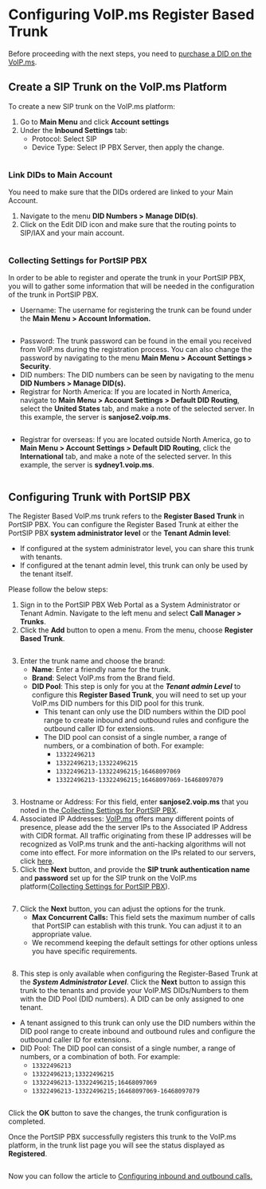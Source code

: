 # Configuring VoIP.ms Register Based Trunk

Before proceeding with the next steps, you need to [purchase a DID on the VoIP.ms](purchase-a-did-on-voip.ms.md).

## Create a SIP Trunk on the VoIP.ms Platform

To create a new SIP trunk on the VoIP.ms platform:

1. Go to **Main Menu** and click **Account settings**
2. Under the **Inbound Settings** tab:
   * &#x20;Protocol: Select SIP&#x20;
   * Device Type: Select IP PBX Server, then apply the change.

<figure><img src="../../../.gitbook/assets/voip.ms-fig2.png" alt=""><figcaption></figcaption></figure>

### Link DIDs to Main Account

You need to make sure that the DIDs ordered are linked to your Main Account.&#x20;

1. Navigate to the menu **DID Numbers > Manage DID(s)**.&#x20;
2. Click on the Edit DID icon and make sure that the routing points to SIP/IAX and your main account.

<figure><img src="../../../.gitbook/assets/voip.ms-fig3.png" alt=""><figcaption></figcaption></figure>

### Collecting Settings for PortSIP PBX

In order to be able to register and operate the trunk in your PortSIP PBX, you will to gather some information that will be needed in the configuration of the trunk in PortSIP PBX.

* Username: The username for registering the trunk can be found under the **Main Menu > Account Information.**

<figure><img src="../../../.gitbook/assets/voip.ms-fig4.png" alt=""><figcaption></figcaption></figure>

* Password: The trunk password can be found in the email you received from VoIP.ms during the registration process. You can also change the password by navigating to the menu **Main Menu > Account Settings > Security**.
* DID numbers: The DID numbers can be seen by navigating to the menu **DID Numbers > Manage DID(s).**
* Registrar for North America: If you are located in North America, navigate to **Main Menu > Account Settings > Default DID Routing**, select the **United States** tab, and make a note of the selected server. In this example, the server is **sanjose2.voip.ms**.

<figure><img src="../../../.gitbook/assets/voip.ms-fig5.png" alt=""><figcaption></figcaption></figure>

* Registrar for overseas: If you are located outside North America, go to **Main Menu > Account Settings > Default DID Routing**, click the **International** tab, and make a note of the selected server. In this example, the server is **sydney1.voip.ms**.

<figure><img src="../../../.gitbook/assets/voip.ms-trunk1.png" alt=""><figcaption></figcaption></figure>

## Configuring Trunk with PortSIP PBX

The Register Based VoIP.ms trunk refers to the **Register Based Trunk** in PortSIP PBX. You can configure the Register Based Trunk at either the PortSIP PBX **system administrator level** or the **Tenant Admin level**:

* If configured at the system administrator level, you can share this trunk with tenants.
* If configured at the tenant admin level, this trunk can only be used by the tenant itself.

Please follow the below steps:

1. Sign in to the PortSIP PBX Web Portal as a System Administrator or Tenant Admin. Navigate to the left menu and select **Call Manager > Trunks**.&#x20;
2. Click the **Add** button to open a menu. From the menu, choose **Register Based Trunk**.

<figure><img src="../../../.gitbook/assets/add-register-trunk.png" alt=""><figcaption></figcaption></figure>

3. Enter the trunk name and choose the brand:
   * **Name**: Enter a friendly name for the trunk.
   * **Brand**: Select VoIP.ms from the Brand field.
   * **DID Pool**: This step is only for you at the _**Tenant admin Level**_ to configure this **Register Based Trunk**, you will need to set up your VoIP.ms DID numbers for this DID pool for this trunk.&#x20;
     * This tenant can only use the DID numbers within the DID pool range to create inbound and outbound rules and configure the outbound caller ID for extensions.
     * The DID pool can consist of a single number, a range of numbers, or a combination of both. For example:
       * `13322496213`
       * `13322496213;13322496215`
       * `13322496213-13322496215;16468097069`&#x20;
       * `13322496213-13322496215;16468097069-16468097079`

<figure><img src="../../../.gitbook/assets/voip.ms-flig6.png" alt=""><figcaption></figcaption></figure>

3. Hostname or Address: For this field, enter **sanjose2.voip.ms** that you noted in the[ Collecting Settings for PortSIP PBX](configuring-voip.ms-register-based-trunk.md#collecting-settings-for-portsip-pbx).
4. Associated IP Addresses: [VoIP.ms](http://www.voip.ms/) offers many different points of presence, please add the the server IPs to the Associated IP Address with CIDR format. All traffic originating from these IP addresses will be recognized as VoIP.ms trunk and the anti-hacking algorithms will not come into effect. For more information on the IPs related to our servers, click [here](https://wiki.voip.ms/article/Servers).
5. Click the **Next** button, and provide the **SIP trunk authentication name** and **password** set up for the SIP  trunk on the VoIP.ms platform([Collecting Settings for PortSIP PBX](configuring-voip.ms-register-based-trunk.md#collecting-settings-for-portsip-pbx)).&#x20;

<figure><img src="../../../.gitbook/assets/wavix-fig18.png" alt=""><figcaption></figcaption></figure>

7. Click the **Next** button, you can adjust the options for the trunk.
   * &#x20;**Max Concurrent Calls:** This field sets the maximum number of calls that PortSIP can establish with this trunk. You can adjust it to an appropriate value.
   * We recommend keeping the default settings for other options unless you have specific requirements.

<figure><img src="../../../.gitbook/assets/registration-trunk-options.png" alt=""><figcaption></figcaption></figure>

8. This step is only available when configuring the Register-Based Trunk at the _**System Administrator Level**_. Click the **Next** button to assign this trunk to the tenants and provide your VoIP.MS DIDs/Numbers to them with the DID Pool (DID numbers).  A DID can be only assigned to one tenant.

* A tenant assigned to this trunk can only use the DID numbers within the DID pool range to create inbound and outbound rules and configure the outbound caller ID for extensions.
* DID Pool: The DID pool can consist of a single number, a range of numbers, or a combination of both. For example:
  * `13322496213`
  * `13322496213;13322496215`
  * `13322496213-13322496215;16468097069`&#x20;
  * `13322496213-13322496215;16468097069-16468097079`

<figure><img src="../../../.gitbook/assets/voip.ms-flig7.png" alt=""><figcaption></figcaption></figure>

Click the **OK** button to save the changes, the trunk configuration is completed.

Once the PortSIP PBX successfully registers this trunk to the VoIP.ms platform, in the trunk list page you will see the status displayed as **Registered**.

<figure><img src="../../../.gitbook/assets/voip.ms-flig8.png" alt=""><figcaption></figcaption></figure>

Now you can follow the article to [Configuring inbound and outbound calls.](configuring-outbound-and-inbound-calls.md)

